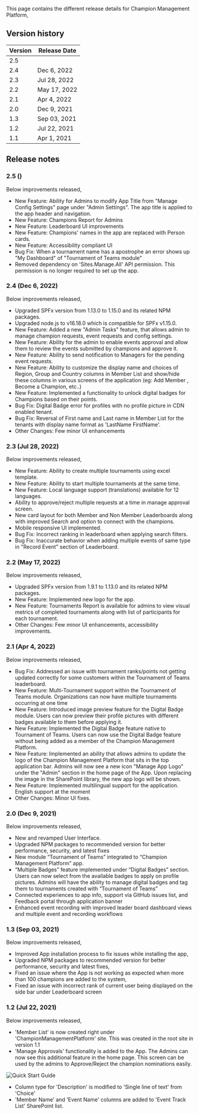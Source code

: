 This page contains the different release details for Champion Management Platform,

## Version history
| Version | Release Date |
|----|----|
| 2.5 |  |
| 2.4 | Dec 6, 2022 |
| 2.3 | Jul 28, 2022 |
| 2.2 | May 17, 2022 |
| 2.1 | Apr 4, 2022 |
| 2.0 | Dec 9, 2021 |
| 1.3 | Sep 03, 2021 |
| 1.2 | Jul 22, 2021 |
| 1.1 | Apr 1, 2021 |

## Release notes

### 2.5 ()

Below improvements released,

- New Feature: Ability for Admins to modify App Title from "Manage Config Settings" page under "Admin Settings". The app title is applied to the app header and navigation.
- New Feature: Champions Report for Admins
- New Feature: Leaderboard UI improvements
- New Feature: Champions' names in the app are replaced with Person cards.
- New Feature: Accessibility compliant UI
- Bug Fix: When a tournament name has a apostrophe an error shows up "My Dashboard" of "Tournament of Teams module"
- Removed dependency on 'Sites.Manage.All' API permission. This permission is no longer required to set up the app.

### 2.4 (Dec 6, 2022)

Below improvements released,

- Upgraded SPFx version from 1.13.0 to 1.15.0 and its related NPM packages.
- Upgraded node.js to v16.18.0 which is compatible for SPFx v1.15.0.
- New Feature: Added a new "Admin Tasks" feature, that allows admin to manage champion requests, event requests and config settings.
- New Feature: Ability for the admin to enable events approval and allow them to review the events submitted by champions and approve it.
- New Feature: Ability to send notification to Managers for the pending event requests.
- New Feature: Ability to customize the display name and choices of Region, Group and Country columns in Member List and show/hide these columns in various screens of the application (eg: Add Member , Become a Champion, etc..)
- New Feature: Implemented a functionality to unlock digital badges for Champions based on their points.
- Bug Fix: Digital Badge error for profiles with no profile picture in CDN enabled tenant.
- Bug Fix: Reversal of First name and Last name in Member List for the tenants with display name format as 'LastName FirstName'.
- Other Changes: Few minor UI enhancements

### 2.3 (Jul 28, 2022)

Below improvements released,

- New Feature: Ability to create multiple tournaments using excel template.
- New Feature: Ability to start multiple tournaments at the same time.
- New Feature: Local language support (translations) available for 12 languages.
- Ability to approve/reject multiple requests at a time in manage approval screen.
- New card layout for both Member and Non Member Leaderboards along with improved Search and option to connect with the champions.
- Mobile responsive UI implemented.
- Bug Fix: Incorrect ranking in leaderboard when applying search filters.
- Bug Fix: Inaccurate behavior when adding multiple events of same type in "Record Event" section of Leaderboard.

### 2.2 (May 17, 2022)

Below improvements released,

- Upgraded SPFx version from 1.9.1 to 1.13.0 and its related NPM packages. 
- New Feature: Implemented new logo for the app.
- New Feature: Tournaments Report is available for admins to view visual metrics of completed tournaments along with list of participants for each tournament.
- Other Changes: Few minor UI enhancements, accessibility improvements.

### 2.1 (Apr 4, 2022)

Below improvements released,

- Bug Fix: Addressed an issue with tournament ranks/points not getting updated correctly for some customers within the Tournament of Teams leaderboard.
- New Feature: Multi-Tournament support within the Tournament of Teams module. Organizations can now have multiple tournaments occurring at one time
- New Feature: Introduced image preview feature for the Digital Badge module. Users can now preview their profile pictures with different badges available to them before applying it.
- New Feature: Implemented the Digital Badge feature native to Tournament of Teams. Users can now use the Digital Badge feature without being added as a member of the Champion Management Platform.
- New Feature: Implemented an ability that allows admins to update the logo of the Champion Management Platform that sits in the top application bar. Admins will now see a new icon "Manage App Logo" under the "Admin" section in the home page of the App. Upon replacing the image in the SharePoint library, the new app logo will be shown.
- New Feature: Implemented multilingual support for the application. English support at the moment
- Other Changes: Minor UI fixes.

### 2.0 (Dec 9, 2021)

Below improvements released,

- New and revamped User Interface.
- Upgraded NPM packages to recommended version for better performance, security, and latest fixes
- New module “Tournament of Teams” integrated to “Champion Management Platform” app. 
- “Multiple Badges” feature implemented under “Digital Badges” section. Users can now select from the available badges to apply on profile pictures. Admins will have the ability to manage digital badges and tag them to tournaments created with “Tournament of Teams”
- Connected experiences to app info, support via GitHub issues list, and Feedback portal through application banner
- Enhanced event recording with improved leader board dashboard views and multiple event and recording workflows


### 1.3 (Sep 03, 2021)

Below improvements released,

- Improved App installation process to fix issues while installing the app,
- Upgraded NPM packages to recommended version for better performance, security and latest fixes,
- Fixed an issue where the App is not working as expected when more than 100 champions are added to the system,
- Fixed an issue with incorrect rank of current user being displayed on the side bar under Leaderboard screen

### 1.2 (Jul 22, 2021)

Below improvements released,

- 'Member List' is now created right under 'ChampionManagementPlatform' site. This was created in the root site in version 1.1
- 'Manage Approvals' functionality is added to the App. The Admins can now see this additional feature in the home page. This screen can be used by the admins to Approve/Reject the champion nominations easily.

![Quick Start Guide](../Images/ManageApprovalsIcon.png) 

- Column type for 'Description' is modified to 'Single line of text' from 'Choice'
- 'Member Name' and 'Event Name' columns are added to 'Event Track List' SharePoint list.